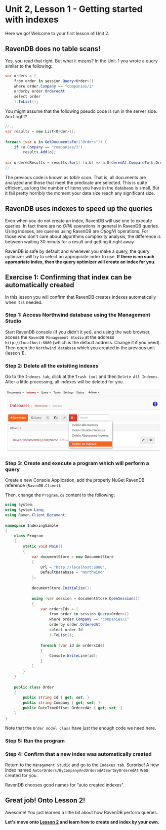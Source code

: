 # Unit 2, Lesson 1 - Getting started with indexes

Here we go! Welcome to your first lesson of Unit 2.

 
## RavenDB does no table scans!

Yes, you read that right. But what it means? In the Unit-1 you wrote a query similar
to the following:

````csharp 
var orders = (
    from order in session.Query<Order>()
    where order.Company == "companies/1"
    orderby order.OrderedAt
    select order
    ).ToList();
````

You might assume that the following pseudo code is run in the server side. Am I right?

````csharp
//..
var results = new List<Order>();

foreach (var o in GetDocumentsFor("Orders")) {
    if (o.Company == "companies/1")
        results.Add(o);

var orderedResults = results.Sort( (a,b) => a.OrderedAt.CompareTo(b.OrderedAt));
// ..
````

The previous code is known as *table scan*. That is, all documents are analyzed
and those that meet the predicate are selected. This is quite efficient, as long the
number of items you have in the database is small. But it fail pretty horribly
the moment your data size reach any significant size.

## RavenDB uses indexes to speed up the queries

Even when you do not create an index, RavenDB will use one to execute queries.
In fact there are no *O(N)* operations in general in RavenDB queries. Using indexes,
are queries using RavenDB are *O(logN)* operations. For those who don't care about 
algorithms complexity analysis, the difference is between waiting 30 minuts for a result
and getting it right away.


 RavenDB is safe by default and whenever you make a query, the query optimizer will try
 to select an appropriate index to use. **If there is no such appropriate index, then
 the query optimizer will create an index for you.**

## Exercise 1: Confirming that index can be automatically created
In this lesson you will confirm that RavenDB creates indexes automatically when it
is needed.

### Step 1: Access Northwind database using the Management Studio

Start RavenDB console (if you didn't it yet), and using the web browser, access the 
`RavenDB Management Studio` at the address `http://localhost:8080` (which is the
default address. Change it if you need). Then open the `Northwind database` which you
created in the previous unit (lesson 1).

### Step 2: Delete all the exisiting indexes
Go to the `Indexes tab`, click at the `Trash tool` and then `Delete All Indexes`.  
After a little processing, all indexes will be deleted for you.

![delete all indexes](images/unit2-deleting-all-indexes-using-studio.png)

### Step 3: Create and execute a program which will perform a query
Create a new Console Application, add the properly NuGet RavenDB reference (`RavenDB.Client`).

Then, change the `Program.cs` content to the following:

````csharp
using System;
using System.Linq;
using Raven.Client.Document;

namespace IndexingSample
{
    class Program
    {
        static void Main()
        {
            var documentStore = new DocumentStore
            {
                Url = "http://localhost:8080",
                DefaultDatabase = "Northwind"
            };

            documentStore.Initialize();

            using (var session = documentStore.OpenSession())
            {
                var ordersIds = (
                    from order in session.Query<Order>()
                    where order.Company == "companies/1"
                    orderby order.OrderedAt
                    select order.Id
                    ).ToList();

                foreach (var id in ordersIds)
                {
                    Console.WriteLine(id);
                }
            }
        }
    }

    public class Order
    {
        public string Id { get; set; }
        public string Company { get; set; }
        public DateTimeOffset OrderedAt { get; set; }
    }
} 
````
Note that the `Order model class` have just the enough code we need here.

### Step 5: Run the program

### Step 4: Confirm that a new index was automatically created

Return to the `Management Studio` and go to the `Indexes tab`. Surprise! A new
index named `Auto/Orders/ByCompanyAndOrderedAtSortByOrderedAt` was created for you.

RavenDB chooses good names for "auto created indexes".

## Great job! Onto Lesson 2!

Awesome! You just learned a little bit about how RavenDB perform queries.

**Let's move onto [Lesson 2](../lesson2/README.md) and learn how to create and index by your own.**










